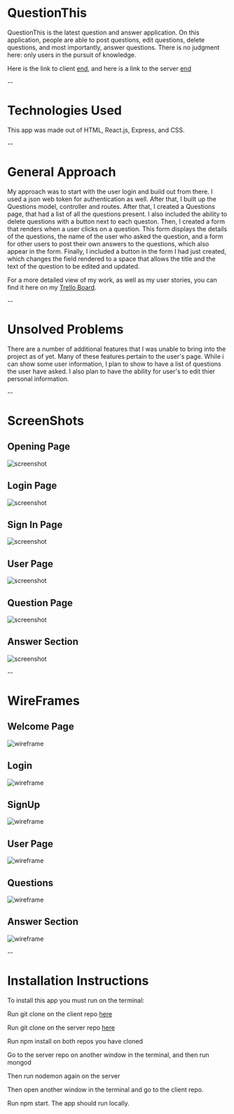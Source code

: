 # QuestionThis

QuestionThis is the latest question and answer application. On this application, people are able to post questions, edit questions, delete questions, and most importantly, answer questions.
There is no judgment here: only users in the pursuit of knowledge.

Here is the link to client [end](https://still-dusk-48161.herokuapp.com/),
and here is a link to the server [end](https://serene-chamber-30424.herokuapp.com/)

--

# Technologies Used

This app was made out of HTML, React.js, Express, and CSS.

--

# General Approach

My approach was to start with the user login and build out from there. I used a json web token for authentication as well. After that, I built up the Questions model, controller and routes. After that, I created a Questions page, that had a list of all the questions present. I also included the ability to delete questions with a button next to each queston. Then, I created a form that renders when a user clicks on a question. This form displays the details of the questions, the name of the user who asked the question, and a form for other users to post their own answers to the questions, which also appear in the form. Finally, I included a button in the form I had just created, which changes the field rendered to a space that allows the title and the text of the question to be edited and updated.

For a more detailed view of my work, as well as my user stories, you can find it here on my  [Trello Board](https://trello.com/b/cIKqkmI2/project-4).

--
# Unsolved Problems
There are a number of additional features that I was unable to bring into the project as of yet.
Many of these features pertain to the user's page. While i can show some user information, I plan to show to have a list of questions the user have asked. I also plan to have the ability for user's to edit thier personal information.

--

# ScreenShots

## Opening Page

![screenshot](images/ScreenShot-FrontPage.png)

## Login Page

![screenshot](images/ScreenShot-LogIn.png)

## Sign In Page

![screenshot](images/ScreenShot-SignUp.png)

## User Page

![screenshot](images/ScreenShot-UserPage.png)

## Question Page

![screenshot](images/ScreenShot-Questions.png)

## Answer Section
![screenshot](images/ScreenShot-AnswerSection.png)

--

# WireFrames

## Welcome Page
![wireframe](images/WelcomePage-wireframe.JPG)

## Login
![wireframe](images/Login-wireframe.JPG)

## SignUp
![wireframe](images/SignUp-wireframe.JPG)

## User Page
![wireframe](images/User-wireframe.JPG)

## Questions
![wireframe](images/QuestionPage-wireframe.JPG)

## Answer Section
![wireframe](images/AnswerSection-wireframe.JPG)

--
# Installation Instructions

To install this app you must run on the terminal:

Run git clone on the client repo [here](https://github.com/Michaelm999/Project-4-client)

Run git clone on the server repo [here](https://github.com/Michaelm999/Project-4-server)

Run npm install on both repos you have cloned

Go to the server repo on another window in the terminal, and then run mongod

Then run nodemon again on the server

Then open another window in the terminal and go to the client repo.

Run npm start. The app should run locally.
